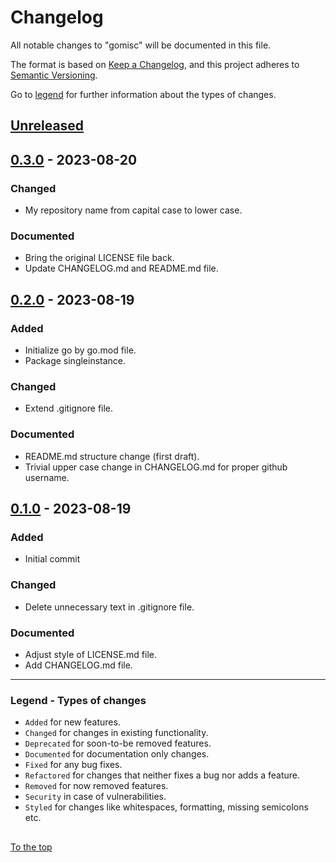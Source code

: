 #####

# Changelog

All notable changes to "gomisc" will be documented in this file.

The format is based on [Keep a Changelog](https://keepachangelog.com/en/1.0.0/),
and this project adheres to [Semantic Versioning](https://semver.org/spec/v2.0.0.html).

Go to [legend](#legend---types-of-changes) for further information about the types of changes.

## [Unreleased]

## [0.3.0] - 2023-08-20

### Changed

- My repository name from capital case to lower case.

### Documented

- Bring the original LICENSE file back.
- Update CHANGELOG.md and README.md file.

## [0.2.0] - 2023-08-19

### Added

- Initialize go by go.mod file.
- Package singleinstance.

### Changed

- Extend .gitignore file.

### Documented

- README.md structure change (first draft).
- Trivial upper case change in CHANGELOG.md for proper github username.

## [0.1.0] - 2023-08-19

### Added

- Initial commit

### Changed

- Delete unnecessary text in .gitignore file.

### Documented

- Adjust style of LICENSE.md file.
- Add CHANGELOG.md file.

[Unreleased]: https://github.com/sven-seyfert/gomisc/compare/v0.3.0...HEAD
[0.3.0]: https://github.com/sven-seyfert/gomisc/compare/v0.2.0...v0.3.0
[0.2.0]: https://github.com/sven-seyfert/gomisc/compare/v0.1.0...v0.2.0
[0.1.0]: https://github.com/sven-seyfert/gomisc/releases/tag/v0.1.0

---

### Legend - Types of changes

- `Added` for new features.
- `Changed` for changes in existing functionality.
- `Deprecated` for soon-to-be removed features.
- `Documented` for documentation only changes.
- `Fixed` for any bug fixes.
- `Refactored` for changes that neither fixes a bug nor adds a feature.
- `Removed` for now removed features.
- `Security` in case of vulnerabilities.
- `Styled` for changes like whitespaces, formatting, missing semicolons etc.

##

[To the top](#)
